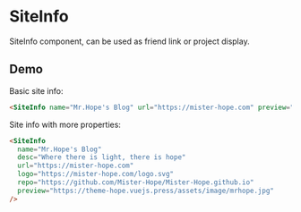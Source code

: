 # SiteInfo

SiteInfo component, can be used as friend link or project display.

<!-- more -->

## Demo

Basic site info:

<SiteInfo name="Mr.Hope's Blog" url="https://mister-hope.com" preview="https://theme-hope.vuejs.press/assets/image/mrhope.jpg" />

```md
<SiteInfo name="Mr.Hope's Blog" url="https://mister-hope.com" preview="https://theme-hope.vuejs.press/assets/image/mrhope.jpg" />
```

Site info with more properties:

<SiteInfo
  name="Mr.Hope's Blog"
  desc="Where there is light, there is hope"
  url="https://mister-hope.com"
  logo="https://mister-hope.com/logo.svg"
  repo="https://github.com/Mister-Hope/Mister-Hope.github.io"
  preview="https://theme-hope.vuejs.press/assets/image/mrhope.jpg"
/>

```md
<SiteInfo
  name="Mr.Hope's Blog"
  desc="Where there is light, there is hope"
  url="https://mister-hope.com"
  logo="https://mister-hope.com/logo.svg"
  repo="https://github.com/Mister-Hope/Mister-Hope.github.io"
  preview="https://theme-hope.vuejs.press/assets/image/mrhope.jpg"
/>
```
